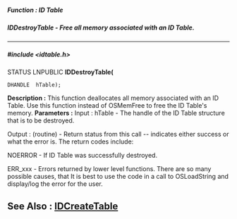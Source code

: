 ##### Function : ID Table
##### IDDestroyTable - Free all memory associated with an ID Table.
---
##### #include <idtable.h>
STATUS LNPUBLIC **IDDestroyTable(**

	DHANDLE  hTable);
**Description :**
This function deallocates all memory associated with an ID Table. Use this 
function instead of OSMemFree to free the ID Table's memory.
**Parameters :**
Input :
hTable  -  The handle of the ID Table structure that is to be destroyed.

Output :
(routine)  -  Return status from this call -- indicates either success or what the error is. The return codes include:

NOERROR - If ID Table was successfully destroyed.

ERR_xxx - Errors returned by lower level functions.  There are so many possible causes, that It is best to use the code in a call to OSLoadString and display/log the error for the user.


**See Also :**
[IDCreateTable](D:/md_files/IDCreateTable.md)
---
